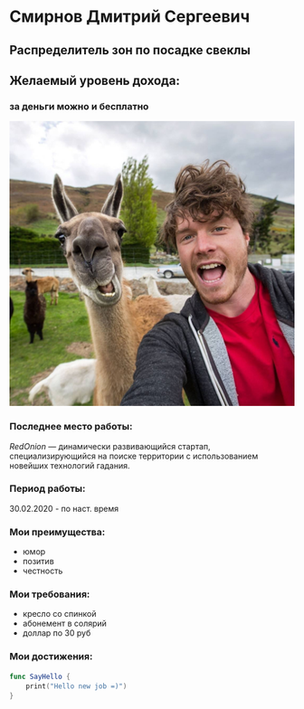 # Смирнов Дмитрий Сергеевич

## Распределитель зон по посадке свеклы

## Желаемый уровень дохода:
### за деньги можно и бесплатно

![](img/myPhoto.jpeg)

### Последнее место работы:

*RedOnion* — динамически развивающийся стартап, специализирующийся на поиске территории с использованием новейших технологий гадания.

### Период работы:

30.02.2020 - по наст. время

### Мои преимущества:
* юмор
* позитив
* честность

### Мои требования:
* кресло со спинкой
* абонемент в солярий
* доллар по 30 руб

### Мои достижения:
```swift
func SayHello {
    print("Hello new job =)")
}

```

